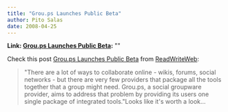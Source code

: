 ```yaml
---
title: "Grou.ps Launches Public Beta"
author: Pito Salas
date: 2008-04-25
---
```


**Link: [Grou.ps Launches Public Beta](None):** ""

Check this post [Grou.ps Launches Public
Beta](<http://feeds.feedburner.com/~r/readwriteweb/~3/276267940/groups_launches_public_beta.php>)
from [ReadWriteWeb](<http://www.readwriteweb.com/rss.xml>):

> "There are a lot of ways to collaborate online - wikis, forums, social
> networks - but there are very few providers that package all the tools
> together that a group might need. Grou.ps, a social groupware provider, aims
> to address that problem by providing its users one single package of
> integrated tools."Looks like it's worth a look…


